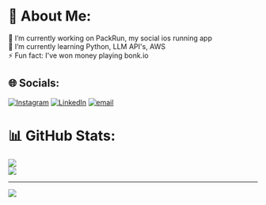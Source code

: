 # 💫 About Me:
🔭 I’m currently working on PackRun, my social ios running app<br>🌱 I’m currently learning Python, LLM API's, AWS<br>⚡ Fun fact: I've won money playing bonk.io


## 🌐 Socials:
[![Instagram](https://img.shields.io/badge/Instagram-%23E4405F.svg?logo=Instagram&logoColor=white)](https://instagram.com/archiejmt) [![LinkedIn](https://img.shields.io/badge/LinkedIn-%230077B5.svg?logo=linkedin&logoColor=white)](https://linkedin.com/in/archiejmt) [![email](https://img.shields.io/badge/Email-D14836?logo=gmail&logoColor=white)](mailto:archiejmt@gmail.com) 
# 📊 GitHub Stats:
![](https://nirzak-streak-stats.vercel.app/?user=vrch1e&theme=dark&hide_border=false)<br/>
![](https://github-readme-stats.vercel.app/api/top-langs/?username=vrch1e&theme=dark&hide_border=false&include_all_commits=false&count_private=false&layout=compact)

---
[![](https://visitcount.itsvg.in/api?id=vrch1e&icon=0&color=0)](https://visitcount.itsvg.in)

<!-- Proudly created with GPRM ( https://gprm.itsvg.in ) -->

